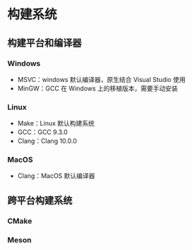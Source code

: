 # 构建系统

## 构建平台和编译器

### Windows
- MSVC：windows 默认编译器，原生结合 Visual Studio 使用
- MinGW：GCC 在 Windows 上的移植版本，需要手动安装

### Linux
- Make：Linux 默认构建系统
- GCC：GCC 9.3.0
- Clang：Clang 10.0.0

### MacOS
- Clang：MacOS 默认编译器


## 跨平台构建系统

### CMake

### Meson
